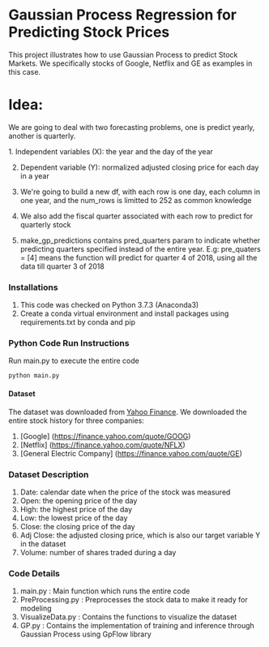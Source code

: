 # Gaussian Process Regression for Predicting Stock Prices

<p>This project illustrates how to use Gaussian Process to predict Stock Markets. We specifically stocks of Google, Netflix and GE as examples in this case.</p>

# Idea: 
<p> We are going to deal with two forecasting problems, one is predict yearly, another is quarterly. <p>
1. Independent variables (X): the year and the day of the year
  
2. Dependent variable (Y): normalized adjusted closing price for each day in a year

3. We're going to build a new df, with each row is one day, each column in one year, and the num_rows is limitted to 252 as common knowledge

4. We also add the fiscal quarter associated with each row to predict for quarterly stock

5. make_gp_predictions contains pred_quarters param to indicate whether predicting quarters specified instead of the entire year.
  E.g: pre_quaters = [4] means the function will predict for quarter 4 of  2018, using all the data till quarter 3 of 2018

### Installations
1. This code was checked on Python 3.7.3 (Anaconda3)
2. Create a conda virtual environment and install packages using requirements.txt by conda and pip


### Python Code Run Instructions
Run main.py to execute the entire code
```
python main.py
```

#### Dataset
The dataset was downloaded from [Yahoo Finance](https://finance.yahoo.com). We downloaded the entire stock history for three companies:
1. [Google] (https://finance.yahoo.com/quote/GOOG)
2. [Netflix] (https://finance.yahoo.com/quote/NFLX)
3. [General Electric Company] (https://finance.yahoo.com/quote/GE)  

### Dataset Description
1. Date: calendar date when the price of the stock was measured
2. Open: the opening price of the day
3. High: the highest price of the day
4. Low: the lowest price of the day
5. Close: the closing price of the day
6. Adj Close: the adjusted closing price, which is also our target variable Y in the dataset
7. Volume: number of shares traded during a day 


### Code Details
1. main.py :  Main function which runs the entire code
2. PreProcessing.py :  Preprocesses the stock data to make it ready for modeling
3. VisualizeData.py : Contains the functions to visualize the dataset
4. GP.py : Contains the implementation of training and inference through Gaussian Process using GpFlow library


